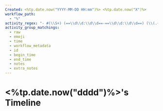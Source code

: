 ```yaml
---
Created: <%tp.date.now("YYYY-MM-DD HH:mm")%> <%tp.date.now("X")%>
workflow_path:
  - "%"
activity_regex: "- #(\\S+) (==\\d\\d:\\d\\d==-==\\d\\d:\\d\\d==) (\\(.{0,2}\\s+.*\\)+)\\s+\\^id-(\\d{1,})\\n\\s- :PROPERTIES:\\n\\s\\s- :BEGAN: (\\d{10}|#BEG)\\n\\s\\s- :ENDED: (\\d{10}|#END)(?:\\n\\s- (.*))?((?:\\n\\s{2,}- .*)*)?"
activity_group_matchings:
  - raw
  - emoji
  - time
  - workflow_metadata
  - id
  - begin_time
  - end_time
  - notes
  - extra_notes
---
```


# <%tp.date.now("dddd")%>'s Timeline
